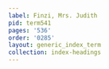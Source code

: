 ```yaml
---
label: Finzi, Mrs. Judith
pid: term541
pages: '536'
order: '0285'
layout: generic_index_term
collection: index-headings
---
```

